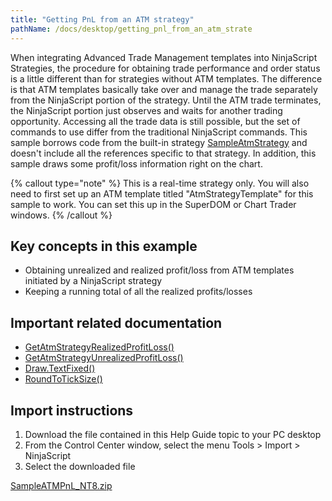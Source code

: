 ```yaml
---
title: "Getting PnL from an ATM strategy"
pathName: /docs/desktop/getting_pnl_from_an_atm_strate
---
```


When integrating Advanced Trade Management templates into NinjaScript Strategies, the procedure for obtaining trade performance and order status is a little different than for strategies without ATM templates. The difference is that ATM templates basically take over and manage the trade separately from the NinjaScript portion of the strategy. Until the ATM trade terminates, the NinjaScript portion just observes and waits for another trading opportunity. Accessing all the trade data is still possible, but the set of commands to use differ from the traditional NinjaScript commands. This sample borrows code from the built-in strategy [SampleAtmStrategy](/docs/desktop/sampleatmstrategy) and doesn't include all the references specific to that strategy. In addition, this sample draws some profit/loss information right on the chart.

{% callout type="note" %}
This is a real-time strategy only. You will also need to first set up an ATM template titled "AtmStrategyTemplate" for this sample to work. You can set this up in the SuperDOM or Chart Trader windows.
{% /callout %}

## Key concepts in this example

- Obtaining unrealized and realized profit/loss from ATM templates initiated by a NinjaScript strategy
- Keeping a running total of all the realized profits/losses

## Important related documentation

- [GetAtmStrategyRealizedProfitLoss()](/docs/desktop/getatmstrategyrealizedprofitlo)
- [GetAtmStrategyUnrealizedProfitLoss()](/docs/desktop/getatmstrategyunrealizedprofit)
- [Draw.TextFixed()](/docs/desktop/draw_textfixed)
- [RoundToTickSize()](/docs/desktop/roundtoticksize)

## Import instructions

1. Download the file contained in this Help Guide topic to your PC desktop
2. From the Control Center window, select the menu Tools > Import > NinjaScript
3. Select the downloaded file

[SampleATMPnL_NT8.zip](https://ninjatrader.com/support/helpGuides/nt8/samples/SampleATMPnL_NT8.zip)
